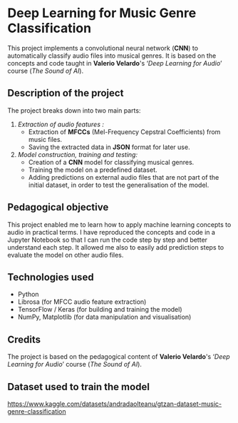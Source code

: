 # Deep Learning for Music Genre Classification
This project implements a convolutional neural network (**CNN**) to automatically classify audio files into musical genres. It is based on the concepts and code taught in **Valerio Velardo**'s ‘*Deep Learning for Audio*’ course (*The Sound of AI*).

## Description of the project
The project breaks down into two main parts:

1. *Extraction of audio features :*
   - Extraction of **MFCCs** (Mel-Frequency Cepstral Coefficients) from music files.
   - Saving the extracted data in **JSON** format for later use.
2. *Model construction, training and testing:*
   - Creation of a **CNN** model for classifying musical genres.
   - Training the model on a predefined dataset.
   - Adding predictions on external audio files that are not part of the initial dataset, in order to test the generalisation of the model.
   
## Pedagogical objective
This project enabled me to learn how to apply machine learning concepts to audio in practical terms. 
I have reproduced the concepts and code in a Jupyter Notebook so that I can run the code step by step and better understand each step. It allowed me also to easily add prediction steps to evaluate the model on other audio files. 

## Technologies used
- Python
- Librosa (for MFCC audio feature extraction)
- TensorFlow / Keras (for building and training the model)
- NumPy, Matplotlib (for data manipulation and visualisation)

## Credits
The project is based on the pedagogical content of **Valerio Velardo**'s ‘*Deep Learning for Audio*’ course (*The Sound of AI*).

## Dataset used to train the model
https://www.kaggle.com/datasets/andradaolteanu/gtzan-dataset-music-genre-classification
